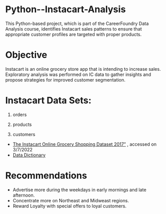 # Python--Instacart-Analysis 
This Python-based project, which is part of the CareerFoundry Data Analysis course, identifies Instacart sales patterns to ensure that appropriate customer profiles are targeted with proper products.

# Objective
Instacart is an online grocery store app that is intending to increase sales. Exploratory analysis was performed on IC data to gather insights and propose strategies for improved customer segmentation.

# Instacart Data Sets: 
  1. orders
   
  1. products
  
  1. customers
- [The Instacart Online Grocery Shopping Dataset 2017”](https://www.instacart.com/datasets/grocery-shopping-2017)   , accessed on 3/7/2022
- [Data Dictionary](https://gist.github.com/jeremystan/c3b39d947d9b88b3ccff3147dbcf6c6b)

# Recommendations 

- Advertise more during the weekdays in early mornings and late afternoon.
- Concentrate more on Northeast and Midweast regions.
- Reward Loyalty with special offers to loyal customers.
